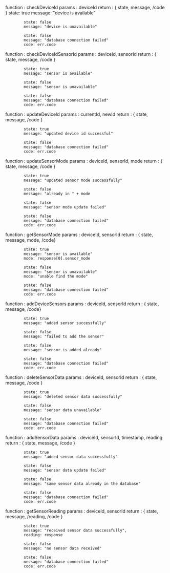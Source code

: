 function : checkDeviceId
params : deviceId
return : { state, message, /code }
state: true
message: "device is available"

            state: false
            message: "device is unavailable"

            state: false
            message: "database connection failed"
            code: err.code

function : checkDeviceIdSensorId
params : deviceId, sensorId
return : { state, message, /code }

            state: true
            message: "sensor is available"

            state: false
            message: "sensor is unavailable"

            state: false
            message: "database connection failed"
            code: err.code

function : updateDeviceId
params : currentId, newId
return : { state, message, /code }

            state: true
            message: "updated device id successful"

            state: false
            message: "database connection failed"
            code: err.code

function : updateSensorMode
params : deviceId, sensorId, mode
return : { state, message, /code }

            state: true
            message: "updated sensor mode successfully"

            state: false
            message: "already in " + mode

            state: false
            message: "sensor mode update failed"

            state: false
            message: "database connection failed"
            code: err.code

function : getSensorMode
params : deviceId, sensorId
return : { state, message, mode, /code}

            state: true
            message: "sensor is available"
            mode: response[0].sensor_mode

            state: false
            message: "sensor is unavailable"
            mode: "unable find the mode"

            state: false
            message: "database connection failed"
            code: err.code

function : addDeviceSensors
params : deviceId, sensorId
return : { state, message, /code}

            state: true
            message: "added sensor successfully"

            state: false
            message: "failed to add the sensor"

            state: false
            message: "sensor is added already"

            state: false
            message: "database connection failed"
            code: err.code

function : deleteSensorData
params : deviceId, sensorId
return : { state, message, /code }

            state: true
            message: "deleted sensor data successfully"

            state: false
            message: "sensor data unavailable"

            state: false
            message: "database connection failed"
            code: err.code

function : addSensorData
params : deviceId, sensorId, timestamp, reading
return : { state, message, /code }

            state: true
            message: "added sensor data successfully"

            state: false
            message: "sensor data update failed"

            state: false
            message: "same sensor data already in the database"

            state: false
            message: "database connection failed"
            code: err.code

function : getSensorReading
params : deviceId, sensorId
return : { state, message, /reading, /code }

            state: true
            message: "received sensor data successfully",
            reading: response

            state: false
            message: "no sensor data received"

            state: false
            message: "database connection failed"
            code: err.code
